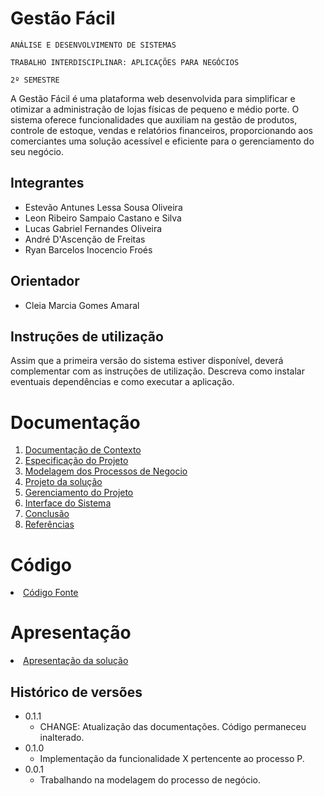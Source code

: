 # Gestão Fácil

`ANÁLISE E DESENVOLVIMENTO DE SISTEMAS`

`TRABALHO INTERDISCIPLINAR: APLICAÇÕES PARA NEGÓCIOS`

`2º SEMESTRE`

A Gestão Fácil é uma plataforma web desenvolvida para simplificar e otimizar a administração de lojas físicas de pequeno e médio porte. O sistema oferece funcionalidades que auxiliam na gestão de produtos, controle de estoque, vendas e relatórios financeiros, proporcionando aos comerciantes uma solução acessível e eficiente para o gerenciamento do seu negócio.

## Integrantes

* Estevão Antunes Lessa Sousa Oliveira
* Leon Ribeiro Sampaio Castano e Silva
* Lucas Gabriel Fernandes Oliveira
* André D'Ascenção de Freitas
* Ryan Barcelos Inocencio Froés

## Orientador

* Cleia Marcia Gomes Amaral

## Instruções de utilização

Assim que a primeira versão do sistema estiver disponível, deverá complementar com as instruções de utilização. Descreva como instalar eventuais dependências e como executar a aplicação.

# Documentação

<ol>
<li><a href="docs/1-Contexto.md"> Documentação de Contexto</a></li>
<li><a href="docs/2-Especificação.md"> Especificação do Projeto</a></li>
<li><a href="docs/3-Modelagem-Processos-Negócio.md"> Modelagem dos Processos de Negocio</a></li>
<li><a href="docs/4-Projeto-Solucao.md"> Projeto da solução</a></li>
<li><a href="docs/5-Gerenciamento-Projeto.md"> Gerenciamento do Projeto</a></li>
<li><a href="docs/6-Interface-Sistema.md"> Interface do Sistema</a></li>
<li><a href="docs/7-Conclusão.md"> Conclusão</a></li>
<li><a href="docs/8-Referências.md"> Referências</a></li>
</ol>

# Código

<li><a href="src/README.md"> Código Fonte</a></li>

# Apresentação

<li><a href="presentation/README.md](https://github.com/ICEI-PUC-Minas-PBR-ADS/pbr-ads-2025-1-p2-tiapn-t1-1053100-gestao-facil/blob/c0cfb905cbe3984a3035be02c14f4c71fcecdab0/docs/Apresentacao-GestaoFacil.pdf)](https://github.com/ICEI-PUC-Minas-PBR-ADS/pbr-ads-2025-1-p2-tiapn-t1-1053100-gestao-facil/blob/71964faf19db432f57a80bf97a082e4efa02d4cf/docs/Apresentacao-GestaoFacil.pdf)"> Apresentação da solução</a></li>

## Histórico de versões

* 0.1.1
    * CHANGE: Atualização das documentações. Código permaneceu inalterado.
* 0.1.0
    * Implementação da funcionalidade X pertencente ao processo P.
* 0.0.1
    * Trabalhando na modelagem do processo de negócio.

